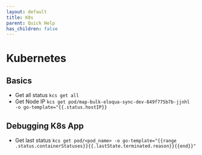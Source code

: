 ```yaml
---
layout: default
title: K8s
parent: Quick Help
has_children: false
---
```


# Kubernetes
## Basics
- Get all status `kcs get all`
- Get Node IP `kcs get pod/map-bulk-eloqua-sync-dev-849f775b7b-jjnhl  -o go-template="{{.status.hostIP}}`
## Debugging K8s App
- Get last status `kcs get pod/<pod_name> -o go-template="{{range .status.containerStatuses}}{{.lastState.terminated.reason}}{{end}}"`
